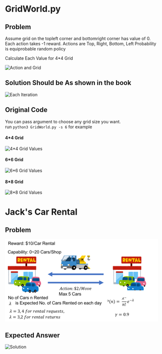 
# GridWorld.py

## Problem
Assume grid on the topleft corner and bottomright corner has value of 0.
Each action takes -1 reward.
Actions are Top, Right, Bottom, Left
Probability is equiprobable random policy

Calculate Each Value for 4*4 Grid


![Action and Grid](https://user-images.githubusercontent.com/11141442/44100766-b927e192-a020-11e8-926c-c545e6e6b903.png)
## Solution Should be As shown in the book
![Each Iteration](https://user-images.githubusercontent.com/11141442/44100774-bc1cf16c-a020-11e8-81c3-c3953d21aea5.png)

## Original Code
You can pass argument to choose any grid size you want.  
run `python3 GridWorld.py -s 6` for example

#### 4*4 Grid
![4*4 Grid Values](https://user-images.githubusercontent.com/11141442/44100466-1fe58098-a020-11e8-9024-eb0917abaf79.png)

#### 6*6 Grid
![6*6 Grid Values](https://user-images.githubusercontent.com/11141442/45409549-6df0e700-b6aa-11e8-9773-da90f56a1a5a.png)

#### 8*8 Grid
![8*8 Grid Values](https://user-images.githubusercontent.com/11141442/45409617-abee0b00-b6aa-11e8-89c6-0e85ce7d0f72.png)





# Jack's Car Rental
## Problem
![Overview](ProblemOverview.png)


## Expected Answer
![Solution](https://user-images.githubusercontent.com/11141442/44181000-3ab64900-a13a-11e8-9999-a0bcd2af0bca.png)
